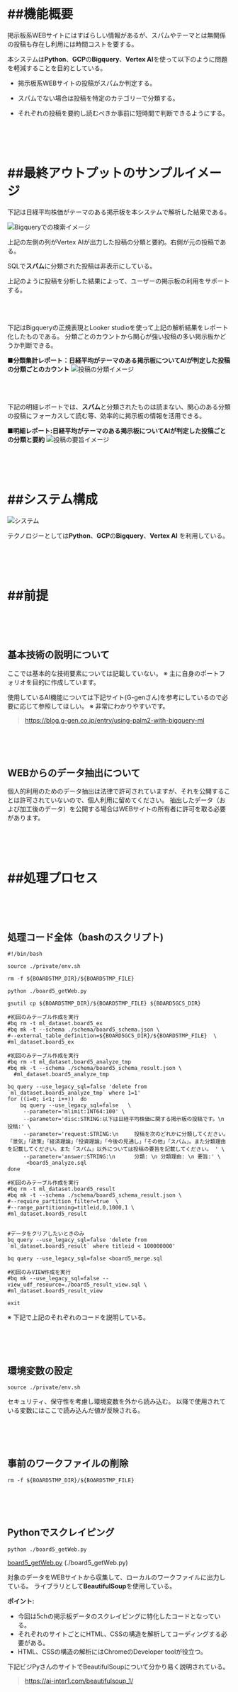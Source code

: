 


<br><br><br> 
# ##機能概要

掲示板系WEBサイトにはすばらしい情報があるが、スパムやテーマとは無関係の投稿も存在し利用には時間コストを要する。

本システムは**Python**、**GCP**の**Bigquery**、**Vertex AI**を使って以下のように問題を軽減することを目的としている。


- 掲示板系WEBサイトの投稿がスパムか判定する。

- スパムでない場合は投稿を特定のカテゴリーで分類する。

- それぞれの投稿を要約し読むべきか事前に短時間で判断できるようにする。


<br><br><br> 
# ##最終アウトプットのサンプルイメージ
下記は日経平均株価がテーマのある掲示板を本システムで解析した結果である。

![Bigqueryでの検索イメージ](./img/analyze_ret.jpg)

上記の左側の列がVertex AIが出力した投稿の分類と要約。右側が元の投稿である。

SQLで**スパム**に分類された投稿は非表示にしている。

上記のように投稿を分析した結果によって、ユーザーの掲示板の利用をサポートする。




<br><br><br> 
下記はBigqueryの正規表現とLooker studioを使って上記の解析結果をレポート化したものである。
分類ごとのカウントから関心が強い投稿の多い掲示板かどうか判断できる。

**■分類集計レポート：日経平均がテーマのある掲示板についてAIが判定した投稿の分類ごとのカウント**
![投稿の分類イメージ](./img/提示版分類集計.jpg)

<br><br><br> 
下記の明細レポートでは、**スパム**と分類されたものは読まない、関心のある分類の投稿にフォーカスして読む等、効率的に掲示板の情報を活用できる。

**■明細レポート:日経平均がテーマのある掲示板についてAIが判定した投稿ごとの分類と要約**
![投稿の要旨イメージ](./img/掲示板分析詳細.jpg)


<br><br><br> 
# ##システム構成

![システム](./img/BigqueryML_and_Python.jpg)

テクノロジーとしては**Python**、**GCP**の**Bigquery**、**Vertex AI** を利用している。


<br><br><br> 
# ##前提

<br><br><br> 
## 基本技術の説明について
ここでは基本的な技術要素については記載していない。
※ 主に自身のポートフォリオを目的に作成しています。

使用しているAI機能については下記サイト(G-genさん)を参考にしているので必要に応じて参照してほしい。
※ 非常にわかりやすいです。

> https://blog.g-gen.co.jp/entry/using-palm2-with-bigquery-ml

<br><br><br> 
## WEBからのデータ抽出について
個人的利用のためのデータ抽出は法律で許可されていますが、それを公開することは許可されていないので、個人利用に留めてください。
抽出したデータ（および加工後のデータ）を公開する場合はWEBサイトの所有者に許可を取る必要があります。



<br><br><br> 
# ##処理プロセス

<br><br><br> 
## 処理コード全体（bashのスクリプト)
```
#!/bin/bash

source ./private/env.sh

rm -f ${BOARD5TMP_DIR}/${BOARD5TMP_FILE}

python ./board5_getWeb.py

gsutil cp ${BOARD5TMP_DIR}/${BOARD5TMP_FILE} ${BOARD5GCS_DIR}

#初回のみテーブル作成を実行
#bq rm -t ml_dataset.board5_ex
#bq mk -t --schema ./schema/board5_schema.json \
#--external_table_definition=${BOARD5GCS_DIR}/${BOARD5TMP_FILE}  \
#ml_dataset.board5_ex

#初回のみテーブル作成を実行
#bq rm -t ml_dataset.board5_analyze_tmp
#bq mk -t --schema ./schema/board5_schema_result.json \
  #ml_dataset.board5_analyze_tmp

bq query --use_legacy_sql=false 'delete from `ml_dataset.board5_analyze_tmp` where 1=1'
for ((i=0; i<1; i++))  do  
	bq query --use_legacy_sql=false   \
	 --parameter='mlimit:INT64:100' \
	 --parameter='disc:STRING:以下は日経平均株価に関する掲示板の投稿です。\n      投稿:' \
	 --parameter='request:STRING:\n     投稿を次のどれかに分類してください。「景気」「政策」「経済理論」「投資理論」「今後の見通し」「その他」「スパム」。また分類理由を記載してください。また「スパム」以外については投稿の要旨を記載してください。 ' \
	 --parameter='answer:STRING:\n      分類: \n 分類理由: \n 要旨:' \
	  <board5_analyze.sql
done 

#初回のみテーブル作成を実行
#bq rm -t ml_dataset.board5_result
#bq mk -t --schema ./schema/board5_schema_result.json \
#--require_partition_filter=true  \
#--range_partitioning=titleid,0,1000,1 \
#ml_dataset.board5_result


#データをクリアしたいときのみ
bq query --use_legacy_sql=false 'delete from `ml_dataset.board5_result` where titleid < 100000000'

bq query --use_legacy_sql=false <board5_merge.sql

#初回のみVIEW作成を実行
#bq mk --use_legacy_sql=false --view_udf_resource=./board5_result_view.sql \
#ml_dataset.board5_result_view

exit

```
※ 下記で上記のそれぞれのコードを説明している。



<br><br><br> 
## 環境変数の設定
```
source ./private/env.sh
```

セキュリティ、保守性を考慮し環境変数を外から読み込む。
以降で使用されている変数にはここで読み込んだ値が反映される。

<br><br><br> 
## 事前のワークファイルの削除
```
rm -f ${BOARD5TMP_DIR}/${BOARD5TMP_FILE}
```

<br><br><br> 
## Pythonでスクレイピング

```
python ./board5_getWeb.py
```
[board5_getWeb.py](./board5_getWeb.py)
(./board5_getWeb.py)


対象のデータをWEBサイトから収集して、ローカルのワークファイルに出力している。
ライブラリとして**BeautifulSoup**を使用している。

**ポイント:**

- 今回は5chの掲示板データのスクレイピングに特化したコードとなっている。
- それぞれのサイトごとにHTML、CSSの構造を解析してコーディングする必要がある。
- HTML、CSSの構造の解析にはChromeのDeveloper toolが役立つ。

下記ビジPyさんのサイトでBeautifulSoupについて分かり易く説明されている。
> https://ai-inter1.com/beautifulsoup_1/

<br><br><br> 
   
   
   
   
   
## 上記で取得したワークファイルをGCSにロード
```
gsutil cp ${BOARD5TMP_DIR}/${BOARD5TMP_FILE} ${BOARD5GCS_DIR}
  
```
<br><br><br> 
  
  
## Bigqueryの外部データ連携機能でGCSのワークファイルを直接参照する外部テーブルを作成する。


※ 初回のみ実行する。
```
bq rm -t ml_dataset.board5_ex
bq mk -t --schema ./schema/board5_schema.json \
--external_table_definition=${BOARD5GCS_DIR}/${BOARD5TMP_FILE}  \
ml_dataset.board5_ex
```

[スキーマ情報:schema_5chboard.json](./schema/board5_schema.json)

スキーマ情報から外部テーブルを作成する。
上記でGCSにコピーした掲示板のcsvファイルをソースとした外部テーブルを作成している。


<br><br><br> 

## 解析結果を一時補完するワークテーブルを作成

※ 初回のみ実行する。

```
bq rm -t ml_dataset.board5_analyze_tmp
bq mk -t --schema ./schema/board5_schema_result.json \
  ml_dataset.board5_analyze_tmp
```

[スキーマ情報:board5_schema_result.json](./schema/board5_schema_result.json)

<br><br><br> 

## Bigquery MLで 解析実行とワークテーブルに投入

```
bq query --use_legacy_sql=false 'delete from `ml_dataset.board5_analyze_tmp` where 1=1'

for ((i=0; i<5; i++))  do  
	bq query --use_legacy_sql=false   \
	 --parameter='mlimit:INT64:10' \
	 --parameter='request:STRING:以下はアーリーリタイアに関する掲示板の投稿です。次のどれかに分類してください。「節税」「生活費」「投資」「資産運用」「過ごし方」「リタイア成功の条件」「リタイアのリスク」「その他」「スパム」。また分類理由を記載してください。また「スパム」以外については要旨を記載してください。 \n 投稿:' \
	 --parameter='category:STRING:\n 分類: \n 分類理由: \n 要旨:' \
	  <board5_analyze.sql
	  <board5_analyze.sql
done 
```

[Vertex AIと連携するSQL:board5_analyze.sql](./board5_analyze.sql)

**ポイント：**

- 外部テーブルからSelectしたデータをBigquery ML(Vertex AI)で解析して結果を上記で作成した
一時テーブルにロードしている。
- 一度に大量に処理をするとVertex AIのリソースオーバーで異常終了してしまうので分割して処理をしている。
- パラメーターでAIにプロンプトから指示する内容を渡している。内容はそれぞれの掲示板のテーマに合わせて考える必要がある。ここでは、分類と要約をお願いしている。
- NOT EXISTS句で既に処理したデータはスキップしている。効率的ではないがそれほど大量データではないので保守性を考えるとこの方式が良いと判断した。

<br><br><br> 

## 解析結果を蓄積するテーブルを作成

※ 初回のみ実行する。

```
bq rm -t ml_dataset.board5_result
bq mk -t --schema ./schema/board5_schema_result.json \
  --require_partition_filter=true  \
  --range_partitioning=titleid,0,1000,1 \
  ml_dataset.board5_result
```
**ポイント** 

- 解析結果を蓄積することから大量データとなる可能性がある。対策としてパーティションテーブルを採用している。
- パーティションキーは上記のスクレイピングで掲示板タイトルからハッシュ関数で生成したTitleidとしている。

<br><br><br> 
## 解析結果をテーブルにマージで投入or更新

```
bq query --use_legacy_sql=false <board5_merge.sql
```

[投入or更新をするMerge用SQL:board5_merge.sql](./board5_merge.sql)

マージ文で既に存在する場合は上書き、新規の場合は投入している。

**ポイント**

- マージ分で対象を絞り込むときにBigqueryはインデックスが使えない。ここでパーティションが負荷軽減に貢献する。

<br><br><br> 
## ViewによりAIの解析結果を見易くする。

[View:board5_result_view.sql](./board5_result_view.sql)

上記VIEW作成スクリプトをBigqueryのコンソールから実行する。

AIが出力した情報には統一性がなかったり、余分な文字が含まれていたりする。
レポート化し易いようにこれらをBigqueryの正規表現を使って補正している。


<br><br><br> 
<br><br><br> 
<br><br><br> 
# ##環境セットアップ
Centos9にPythonの実行環境、GCPにBigquery MLの実行環境を構築する。
尚、Python、Google cloud sdk の基本的なセットアップは完了していることを前提としている。


## Setup Python virtul env 
```
cd ../env
python3.9 -m venv scraping
source ./scraping/bin/activate

pip install --upgrade pip
pip install  requests
pip install  bs4
pip install  pandas 
pip install  html5lib

deactivate

```

<br><br><br> 
## Python debug

デバッグのコードも記載しておく

```
python -m pdb  exsample.py 
#p(変数)
#pp(変数)
#b ブレイクする行番号
#c #コンティニュー
#pp(article[5].prettify())

```


<br><br><br> 
## Setup Bigquery for vertex

Connection を作成する
```
bq mk --connection \
    --location=${LOCATION} \
     --project_id=${PROJECT_ID} \
    --connection_type=CLOUD_RESOURCE ${CONNECTION_ID}
```

利用されるサービスアカウントの表示
```
bq show --connection ${PROJECT_ID}.${LOCATION}.${CONNECTION_ID}
```

サービスアカウントへの権限設定
```
gcloud projects add-iam-policy-binding ${PROJECT_ID} \
    --member="serviceAccount:${SERVICE_ACCOUNT_ID}" \
    --role="roles/aiplatform.user"
```

MLモデル作成。Bigqueryコンソールで実行する。
```
CREATE OR REPLACE MODEL ml_dataset.lang_model_v1
  REMOTE WITH CONNECTION `us-central1.con-pro-ml-for-bq`
  OPTIONS (remote_service_type = 'CLOUD_AI_LARGE_LANGUAGE_MODEL_V1');
```
